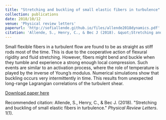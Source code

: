 ```yaml
---
title: "Stretching and buckling of small elastic fibers in turbulence"
collection: publications
date: 2018/10/12
venue: 'Physical review letters'
paperurl: 'http://sofiallende.github.io/files/allende2018dynamics.pdf'
citation: 'Allende, S., Henry, C., & Bec J (2018). &quot;Stretching and buckling of small elastic fibers in turbulence.&quot; <i>Physical Review Letters</i>. 1(1).'
---
```


Small flexible fibers in a turbulent flow are found to be as straight as stiff rods most of the time. This is due to the cooperative action of flexural rigidity and fluid stretching. However, fibers might bend and buckle when they tumble and experience a strong enough local compression. Such events are similar to an activation process, where the role of temperature is played by the inverse of Young’s modulus. Numerical simulations show that buckling occurs very intermittently in time. This results from unexpected long-range Lagrangian correlations of the turbulent shear.


[Download paper here](http://sofiallende.github.io/files/allende2018dynamics.pdf)

 Recommended citation: Allende, S., Henry, C., & Bec J. (2018). "Stretching and buckling of small elastic fibers in turbulence." <i>Physical Review Letters</i>. 1(1).
